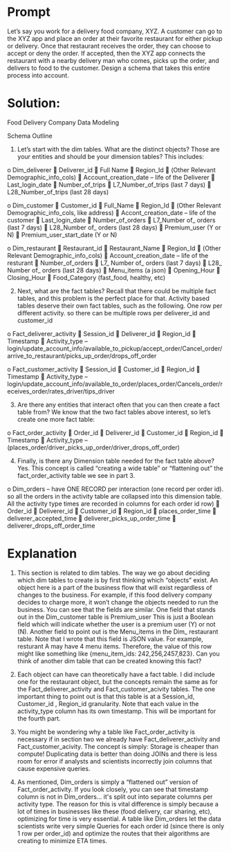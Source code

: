 # Prompt

Let’s say you work for a delivery food company, XYZ. A customer can go to the XYZ app and place an order at their favorite restaurant for either pickup or delivery. Once that restaurant receives the order, they can choose to accept or deny the order. If accepted, then the XYZ app connects the restaurant with a nearby delivery man who comes, picks up the order, and delivers to food to the customer. Design a schema that takes this entire process into account. 

# Solution: 

Food Delivery Company Data Modeling

Schema Outline
1) Let’s start with the dim tables. What are the distinct objects? Those are your entities and should be your dimension tables? This includes:

o Dim_deliverer
 Deliverer_id
 Full Name
 Region_Id
 (Other Relevant Demographic_info_cols)
 Account_creation_date – life of the Deliverer
 Last_login_date
 Number_of_trips
 L7_Number_of_trips (last 7 days)
 L28_Number_of_trips (last 28 days)

o Dim_customer
 Customer_id
 Full_Name
 Region_Id
 (Other Relevant Demographic_info_cols, like address)
 Accont_creation_date – life of the customer
 Last_login_date
 Number_of_orders
 L7_Number of_ orders (last 7 days)
 L28_Number of_ orders (last 28 days)
 Premium_user (Y or N)
 Premium_user_start_date (Y or N)

o Dim_restaurant
 Restaurant_id
 Restaurant_Name
 Region_Id
 (Other Relevant Demographic_info_cols)
 Account_creation_date – life of the resturant
 Number_of_orders
 L7_ Number of_ orders (last 7 days)
 L28_ Number of_ orders (last 28 days)
 Menu_items (a json)
 Opening_Hour
 Closing_Hour
 Food_Category (fast_food, healthy, etc)


2) Next, what are the fact tables? Recall that there could be multiple fact tables, and this
problem is the perfect place for that. Activity based tables deserve their own fact tables,
such as the following. One row per different activity. so there can be multiple rows per deliverer_id and customer_id

o Fact_deliverer_activity
 Session_id
 Deliverer_id
 Region_id
 Timestamp
 Activity_type –
login/update_account_info/available_to_pickup/accept_order/Cancel_order/arrive_to_restaurant/picks_up_order/drops_off_order

o Fact_customer_activity
 Session_id
 Customer_id
 Region_id
 Timestamp
 Activity_type – login/update_account_info/available_to_order/places_order/Cancels_order/receives_order/rates_driver/tips_driver


3) Are there any entities that interact often that you can then create a fact table from? We  know that the two fact tables above interest, so let’s create one more fact table:

o Fact_order_activity
 Order_id
 Deliverer_id
 Customer_id
 Region_id
 Timestamp
 Activity_type – (places_order/driver_picks_up_order/driver_drops_off_order)


4) Finally, is there any Dimension table needed for the fact table above? Yes. This concept
is called “creating a wide table” or “flattening out” the fact_order_activity table we see in
part 3.

o Dim_orders – have ONE RECORD per interaction (one record per order id). so all the orders in the activity table are collapsed into this dimension table. All the activity type times are recorded in columns for each order id row)
 Order_id
 Deliverer_id
 Customer_id
 Region_id
 places_order_time
 deliverer_accepted_time
 deliverer_picks_up_order_time
 deliverer_drops_off_order_time



# Explanation
1) This section is related to dim tables. The way we go about deciding which dim tables to
create is by first thinking which “objects” exist. An object here is a part of the business flow that
will exist regardless of changes to the business. For example, if this food delivery company
decides to charge more, it won’t change the objects needed to run the business. You can see
that the fields are similar.
One field that stands out in the Dim_customer table is Premium_user This is just a
Boolean field which will indicate whether the user is a premium user (Y) or not (N). Another field
to point out is the Menu_items in the Dim_ restaurant table. Note that I wrote that this field is
JSON value. For example, resturant A may have 4 menu items. Therefore, the value of this row
might like something like {menu_item_ids: 242,256,2457,823}. Can you think of another dim
table that can be created knowing this fact?

2) Each object can have can theoretically have a fact table. I did include one for the restaurant
object, but the concepts remain the same as for the Fact_deliverer_activity and
Fact_customer_acivity tables. The one important thing to point out is that this table is at a
Session_id, Customer_id , Region_id granularity. Note that each value in the activity_type
column has its own timestamp. This will be important for the fourth part.

3) You might be wondering why a table like Fact_order_activity is necessary if in section two
we already have Fact_deliverer_activity and Fact_customer_acivity. The concept is simply:
Storage is cheaper than compute! Duplicating data is better than doing JOINs and there is less
room for error if analysts and scientists incorrectly join columns that cause expensive queries.

4) As mentioned, Dim_orders is simply a “flattened out” version of Fact_order_activity. If you
look closely, you can see that timestamp column is not in Dim_orders... it's split out into separate columns per activity type. The reason for this is vital difference is simply because a lot of times in businesses like these (food delivery, car sharing, etc), optimizing for
time is very essential. A table like Dim_orders let the data scientists write very simple Queries
for each order id (since there is only 1 row per order_id) and optimize the routes that their
algorithms are creating to minimize ETA times.
